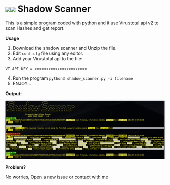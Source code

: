 # <img src="https://cdn-images-1.medium.com/max/1600/1*7EUX9QIjq2x1JyFKcjhXsA.png" width="48"><img src="http://bkrservices.com/wp/wp-content/uploads/2016/02/malware.png" width="48"> Shadow Scanner
This is a simple program coded with python and it use Virustotal api v2 to scan Hashes and get report.

**Usage**

1. Download the shadow scanner and Unzip the  file.
2. Edit `conf.cfg` file using any  editor.
3. Add your Virustotal api to the file:
```
VT_API_KEY = xxxxxxxxxxxxxxxxxxxxxxx
```
4. Run the program `python3 shadow_scanner.py -i filename`
5. ENJOY...

**Output:**

<img src="https://github.com/rminz/Shadow_Scanner/blob/master/Screen_Shot.png" width="600">

**Problem?**

No worries, Open a new issue or contact with me
